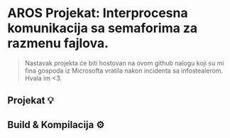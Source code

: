 # AROS Projekat: Interprocesna komunikacija sa semaforima za razmenu fajlova.

> Nastavak projekta će biti hostovan na ovom github nalogu koji su mi fina gospoda iz Microsofta vratila nakon incidenta sa infostealerom. Hvala im <3.

## Projekat 💡

## Build & Kompilacija ⚙️

